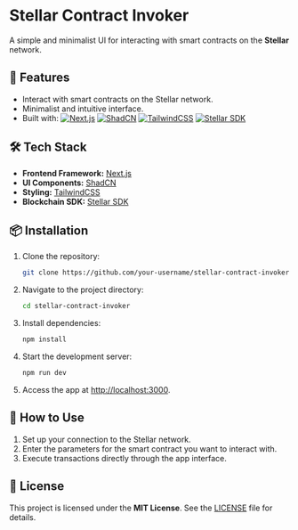 # Stellar Contract Invoker

A simple and minimalist UI for interacting with smart contracts on the **Stellar** network.

## 🚀 Features

- Interact with smart contracts on the Stellar network.
- Minimalist and intuitive interface.
- Built with: [![Next.js](https://img.shields.io/badge/Next.js-black?style=for-the-badge&logo=next.js)](https://nextjs.org/) [![ShadCN](https://img.shields.io/badge/ShadCN-%23FC76A1?style=for-the-badge)](https://shadcn.dev/) [![TailwindCSS](https://img.shields.io/badge/TailwindCSS-%2338B2AC?style=for-the-badge&logo=tailwind-css&logoColor=white)](https://tailwindcss.com/) [![Stellar SDK](https://img.shields.io/badge/Stellar%20SDK-blue?style=for-the-badge&logo=stellar)](https://www.stellar.org/developers)

## 🛠️ Tech Stack

- **Frontend Framework:** [Next.js](https://nextjs.org/)
- **UI Components:** [ShadCN](https://shadcn.dev/)
- **Styling:** [TailwindCSS](https://tailwindcss.com/)
- **Blockchain SDK:** [Stellar SDK](https://www.stellar.org/developers)

## 📦 Installation

1. Clone the repository:

   ```bash
   git clone https://github.com/your-username/stellar-contract-invoker.git
   ```

2. Navigate to the project directory:

   ```bash
   cd stellar-contract-invoker
   ```

3. Install dependencies:

   ```bash
   npm install
   ```

4. Start the development server:

   ```bash
   npm run dev
   ```

5. Access the app at [http://localhost:3000](http://localhost:3000).

## 📄 How to Use

1. Set up your connection to the Stellar network.
2. Enter the parameters for the smart contract you want to interact with.
3. Execute transactions directly through the app interface.

## 📝 License

This project is licensed under the **MIT License**. See the [LICENSE](LICENSE) file for details.
